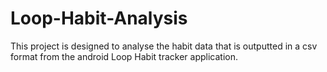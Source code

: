 # Loop-Habit-Analysis
This project is designed to analyse the habit data that is outputted in a csv format from the android Loop Habit tracker application. 

